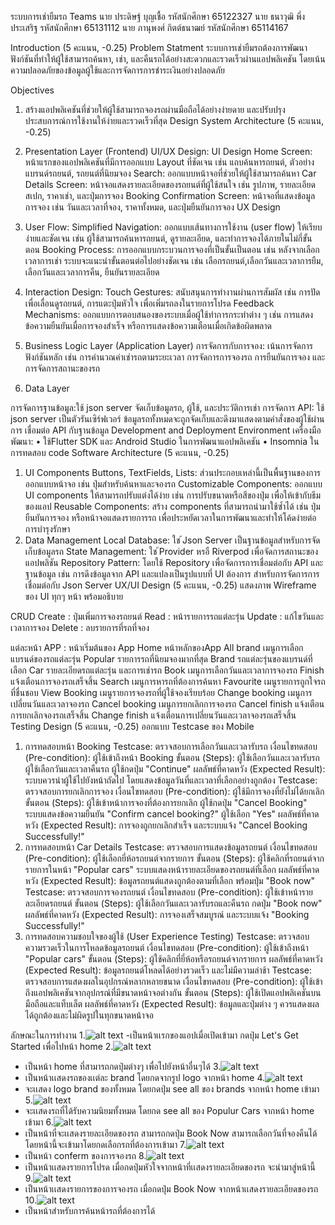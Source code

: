 ระบบการเช่ายืมรถ
Teams
นาย ประดิษฐ์ บุญเชื้อ รหัสนักศึกษา 65122327
นาย ธนาวุฒิ พึ่งประเสริฐ รหัสนักศึกษา 65131112
นาย ภานุพงศ์ กิตต์ธนาฒย์ รหัสนักศึกษา 65114167

Introduction  (5 คะแนน, -0.25)
Problem Statment
ระบบการเช่ายืมรถต้องการพัฒนาฟังก์ชันที่ทำให้ผู้ใช้สามารถค้นหา, เช่า, และคืนรถได้อย่างสะดวกและรวดเร็วผ่านแอปพลิเคชัน โดยเน้นความปลอดภัยของข้อมูลผู้ใช้และการจัดการการชำระเงินอย่างปลอดภัย

Objectives
1. สร้างแอปพลิเคชันที่ช่วยให้ผู้ใช้สามารถจองรถผ่านมือถือได้อย่างง่ายดาย และปรับปรุงประสบการณ์การใช้งานให้ง่ายและรวดเร็วที่สุด
Design 
System Architecture (5 คะแนน, -0.25)
1. Presentation Layer (Frontend)
UI/UX Design:
UI Design 
Home Screen: หน้าแรกของแอปพลิเคชันที่มีการออกแบบ Layout ที่ชัดเจน เช่น แถบค้นหารถยนต์, ตัวอย่างแบรนด์รถยนต์, รถยนต์ที่นิยมจอง
Search: ออกแบบหน้าจอที่ช่วยให้ผู้ใช้สามารถค้นหา
Car Details Screen: หน้าจอแสดงรายละเอียดของรถยนต์ที่ผู้ใช้สนใจ เช่น รูปภาพ, รายละเอียดสเปก, ราคาเช่า, และปุ่มการจอง
Booking Confirmation Screen: หน้าจอที่แสดงข้อมูลการจอง เช่น วันและเวลาที่จอง, ราคาทั้งหมด, และปุ่มยืนยันการจอง
UX Design
1. User Flow:
Simplified Navigation: ออกแบบเส้นทางการใช้งาน (user flow) ให้เรียบง่ายและชัดเจน เช่น ผู้ใช้สามารถค้นหารถยนต์, ดูรายละเอียด, และทำการจองได้ภายในไม่กี่ขั้นตอน
Booking Process: การออกแบบกระบวนการจองที่เป็นขั้นเป็นตอน เช่น หลังจากเลือกเวลาการเช่า ระบบจะแนะนำขั้นตอนต่อไปอย่างชัดเจน เช่น เลือกรถยนต์,เลือกวันและเวลาการยืม, เลือกวันและเวลาการคืน, ยืนยันรายละเอียด 
2. Interaction Design:
Touch Gestures: สนับสนุนการทำงานผ่านการสัมผัส เช่น การปัด เพื่อเลื่อนดูรถยนต์, การแตะปุ่มหัวใจ เพื่อเพิ่มรถลงในรายการโปรด
Feedback Mechanisms: ออกแบบการตอบสนองของระบบเมื่อผู้ใช้ทำการกระทำต่าง ๆ เช่น การแสดงข้อความยืนยันเมื่อการจองสำเร็จ หรือการแสดงข้อความเตือนเมื่อเกิดข้อผิดพลาด

2. Business Logic Layer (Application Layer)
การจัดการกับการจอง: เน้นการจัดการฟังก์ชันหลัก เช่น การคำนวณค่าเช่ารถตามระยะเวลา การจัดการการจองรถ การยืนยันการจอง และการจัดการสถานะของรถ 
3. Data Layer


การจัดการฐานข้อมูล:ใช้ json server จัดเก็บข้อมูลรถ, ผู้ใช้, และประวัติการเช่า 
การจัดการ API: ใช้ json server เป็นตัวรันเซิร์ฟเวอร์ ข้อมูลรถทั้งหมดจะถูกจัดเก็บและดึงมาแสดงตามคำสั่งของผู้ใช้ผ่านการ เชื่อมต่อ API กับฐานข้อมูล
Development and Deployment Environment
เครื่องมือพัฒนา: 
• ใช้Flutter SDK และ Android Studio ในการพัฒนาแอปพลิเคชัน 
• Insomnia ในการทดสอบ code
Software Architecture (5 คะแนน, -0.25)
1. UI Components
Buttons, TextFields, Lists: ส่วนประกอบเหล่านี้เป็นพื้นฐานของการออกแบบหน้าจอ เช่น ปุ่มสำหรับค้นหาและจองรถ 
Customizable Components: ออกแบบ UI components ให้สามารถปรับแต่งได้ง่าย เช่น การปรับขนาดหรือสีของปุ่ม เพื่อให้เข้ากับธีมของแอป
Reusable Components: สร้าง components ที่สามารถนำมาใช้ซ้ำได้ เช่น ปุ่มยืนยันการจอง หรือหน้าจอแสดงรายการรถ เพื่อประหยัดเวลาในการพัฒนาและทำให้โค้ดง่ายต่อการบำรุงรักษา
2. Data Management
Local Database: ใช ้Json Server เป็นฐานข้อมูลสำหรับการจัดเก็บข้อมูลรถ 
State Management: ใช ้Provider หรอื Riverpod เพื่อจัดการสถานะของแอปพลิชัน
Repository Pattern: โดยใช้ Repository เพื่อจัดการการเชื่อมต่อกับ API และฐานข้อมูล เช่น การดึงข้อมูลจาก API และแปลงเป็นรูปแบบที่ UI ต้องการ สำหรับการจัดการการเชื่อมต่อกับ Json Server 
UX/UI Design (5 คะแนน, -0.25)
แสดงภาพ Wireframe ของ UI ทุกๆ หน้า พร้อมอธิบาย


CRUD
Create : ปุ่มเพิ่มการจองรถยนต์
Read : หน้ารายการรถแต่ละรุ่น
Update : แก้ไขวันและเวลาการจอง
Delete : ลบรายการที่รถที่จอง



แต่ละหน้า
APP : หน้าเริ่มต้นของ App 
Home หน้าหลักของApp
All brand เมนูการเลือกแบรนด์ของรถแต่ละรุ่น
Popular รายการรถที่นิยมจองมากที่สุด
Brand รถแต่ละรุ่นของแบรนด์ที่เลือก
Car รายละเอียดรถแต่ละรุ่น และการเช่ารถ
Book เมนูการเลือกวันและเวลาการจองรถ 
Finish แจ้งเตือนการจองรถเสร็จสิ้น
Search เมนูการหารถที่ต้องการค้นหา
Favourite เมนูรายการถูกใจรถที่ชื่นชอบ
View Booking เมนูรายการจองรถที่ผู้ใช้จองเรียบร้อย
Change booking เมนูการเปลี่ยนวันและเวลาจองรถ
Cancel booking เมนูการยกเลิกการจองรถ
Cancel finish แจ้งเตือนการยกเลิกจองรถเสร็จสิ้น
Change finish แจ้งเตือนการเปลี่ยนวันและเวลาจองรถเสร็จสิ้น
Testing Design (5 คะแนน, -0.25)
ออกแบบ Testcase ของ Mobile
1. การทดสอบหน้า Booking
Testcase: ตรวจสอบการเลือกวันและเวลารับรถ
เงื่อนไขทดสอบ (Pre-condition): ผู้ใช้เข้าถึงหน้า Booking
ขั้นตอน (Steps):
ผู้ใช้เลือกวันและเวลารับรถ
ผู้ใช้เลือกวันและเวลาคืนรถ
ผู้ใช้กดปุ่ม "Continue"
ผลลัพธ์ที่คาดหวัง (Expected Result): ระบบควรนำผู้ใช้ไปยังหน้าถัดไป โดยแสดงข้อมูลวันที่และเวลาที่เลือกอย่างถูกต้อง
Testcase: ตรวจสอบการยกเลิกการจอง
เงื่อนไขทดสอบ (Pre-condition): ผู้ใช้มีการจองที่ยังไม่ได้ยกเลิก
ขั้นตอน (Steps):
ผู้ใช้เข้าหน้าการจองที่ต้องการยกเลิก
ผู้ใช้กดปุ่ม "Cancel Booking"
ระบบแสดงข้อความยืนยัน "Confirm cancel booking?"
ผู้ใช้เลือก "Yes"
ผลลัพธ์ที่คาดหวัง (Expected Result): การจองถูกยกเลิกสำเร็จ และระบบแจ้ง "Cancel Booking Successfully!"
2. การทดสอบหน้า Car Details
Testcase: ตรวจสอบการแสดงข้อมูลรถยนต์
เงื่อนไขทดสอบ (Pre-condition): ผู้ใช้เลือกยี่ห้อรถยนต์จากรายการ
ขั้นตอน (Steps):
ผู้ใช้คลิกที่รถยนต์จากรายการในหน้า "Popular cars"
ระบบแสดงหน้ารายละเอียดของรถยนต์ที่เลือก
ผลลัพธ์ที่คาดหวัง (Expected Result): ข้อมูลรถยนต์แสดงถูกต้องตามที่เลือก พร้อมปุ่ม "Book now"
Testcase: ตรวจสอบการจองรถยนต์
เงื่อนไขทดสอบ (Pre-condition): ผู้ใช้เข้าหน้ารายละเอียดรถยนต์
ขั้นตอน (Steps):
ผู้ใช้เลือกวันและเวลารับรถและคืนรถ
กดปุ่ม "Book now"
ผลลัพธ์ที่คาดหวัง (Expected Result): การจองเสร็จสมบูรณ์ และระบบแจ้ง "Booking Successfully!"
3. การทดสอบความชอบใจของผู้ใช้ (User Experience Testing)
Testcase: ตรวจสอบความรวดเร็วในการโหลดข้อมูลรถยนต์
เงื่อนไขทดสอบ (Pre-condition): ผู้ใช้เข้าถึงหน้า "Popular cars"
ขั้นตอน (Steps):
ผู้ใช้คลิกที่ยี่ห้อหรือรถยนต์จากรายการ
ผลลัพธ์ที่คาดหวัง (Expected Result): ข้อมูลรถยนต์โหลดได้อย่างรวดเร็ว และไม่มีความล่าช้า
Testcase: ตรวจสอบการแสดงผลในอุปกรณ์หลากหลายขนาด
เงื่อนไขทดสอบ (Pre-condition): ผู้ใช้เข้าถึงแอปพลิเคชันจากอุปกรณ์ที่มีขนาดหน้าจอต่างกัน
ขั้นตอน (Steps):
ผู้ใช้เปิดแอปพลิเคชันบนมือถือและแท็บเล็ต
ผลลัพธ์ที่คาดหวัง (Expected Result): ข้อมูลและปุ่มต่าง ๆ ควรแสดงผลได้ถูกต้องและไม่ผิดรูปในทุกขนาดหน้าจอ


ลักษณะในการทำงาน
1.![alt text](image-1.png)
-เป็นหน้าเเรกของแอปเมื่อเปิดเข้ามา กดปุ่ม Let's Get Started เพื่อไปหน้า home
2.![alt text](image-2.png)
- เป็นหน้า home ที่สามารถกดปุ่มต่างๆ เพื่อไปยังหน้าอื่นๆได้ 
3.![alt text](image-3.png)
- เป็นหน้าเเสดงรถของเเต่ละ brand โดยกดจากรูป logo จากหน้า home 
4.![alt text](image-4.png)
- จะเเสดง logo brand ของทั้งหมด โดยกดปุ่ม see all ของ brands จากหน้า home เข้ามา
5.![alt text](image-5.png)
- จะเเสดงรถที่ได้รับความนิยมทั้งหมด โดยกด see all ของ Populur Cars จากหน้า home เข้ามา
6.![alt text](image-6.png)
- เป็นหน้าที่จะเเสดงรายละเอียดของรถ สามารถกดปุ่ม Book Now สามารถเลือกวันที่จองคืนได้ โดยหน้านี้จะเข้ามาโดยกดเลือกรถที่ต้องการเข้ามา
7.![alt text](image-10.png)
- เป็นหน้า conferm ของการจองรถ
8.![alt text](image-7.png)
- เป็นหน้าเเสดงรายการโปรด เมื่อกดปุ่มหัวใจจากหน้าที่เเสดงรายละเอียดของรถ จะนำมาสู่หน้านี้
9.![alt text](image-8.png)
- เป็นหน้าเเสดงรายการของการจองรถ เมื่อกดปุ่ม Book Now จากหน้าเเสดงรายละเอียดของรถ
10.![alt text](image-9.png)
- เป็นหน้าสำหรับการค้นหน้ารถที่ต้องการได้
